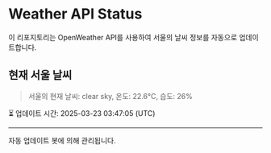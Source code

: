 
# Weather API Status

이 리포지토리는 OpenWeather API를 사용하여 서울의 날씨 정보를 자동으로 업데이트합니다.

## 현재 서울 날씨
> 서울의 현재 날씨: clear sky, 온도: 22.6°C, 습도: 26%

⏳ 업데이트 시간: 2025-03-23 03:47:05 (UTC)

---
자동 업데이트 봇에 의해 관리됩니다.
